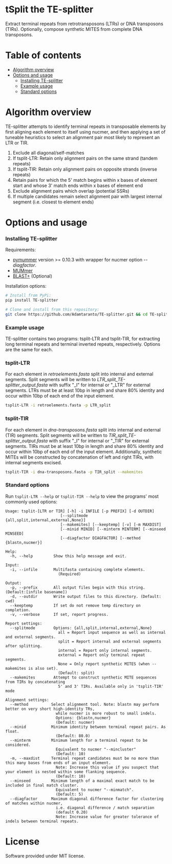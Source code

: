 # tSplit the TE-splitter

Extract terminal repeats from retrotransposons (LTRs) or DNA transposons (TIRs). 
Optionally, compose synthetic MITES from complete DNA transposons.  

# Table of contents

* [Algorithm overview](#algorithm-overview)
* [Options and usage](#options-and-usage)
    * [Installing TE-splitter](#installing-te-splitter)
    * [Example usage](#example-usage)
    * [Standard options](#standard-options)

# Algorithm overview

TE-splitter attempts to identify terminal repeats in transposable elements by 
first aligning each element to itself using nucmer, and then applying a set of 
tuneable heuristics to select an alignment pair most likely to represent an LTR or TIR.  

  1. Exclude all diagonal/self-matches 
  2. If tsplit-LTR: Retain only alignment pairs on the same strand (tandem repeats)
  3. If tsplit-TIR: Retain only alignment pairs on opposite strands (inverse repeats)
  4. Retain pairs for which the 5' match begins within x bases of element start
     and whose 3' match ends within x bases of element end
  5. Exclude alignment pairs which overlap (potential SSRs)
  6. If multiple candidates remain select alignment pair with largest internal segment 
  (i.e. closest to element ends)

# Options and usage  

### Installing TE-splitter

Requirements: 
  * [pymummer](https://pypi.python.org/pypi/pymummer) version >= 0.10.3 with wrapper for nucmer option *--diagfactor*.
  * [MUMmer](http://mummer.sourceforge.net/)
  * [BLAST+](ftp://ftp.ncbi.nlm.nih.gov/blast/executables/blast+/LATEST/) (Optional)

Installation options:

```bash
# Install from PyPi:
pip install TE-splitter

# Clone and install from this repository:
git clone https://github.com/Adamtaranto/TE-splitter.git && cd TE-splitter && pip install -e .
```

### Example usage  

TE-splitter contains two programs: tsplit-LTR and tsplit-TIR, for extracting long terminal 
repeats and terminal inverted repeats, respectively. Options are the same
for each.  

### tsplit-LTR 

For each element in *retroelements.fasta* split into internal and external segments. 
Split segments will be written to *LTR_split_TE-splitter_output.fasta* with suffix "_I" 
for internal or "_LTR" for external segments. LTRs must be at least 10bp in length and 
share 80% identity and occur within 10bp of each end of the input element.

```bash
tsplit-LTR -i retroelements.fasta -p LTR_split
```

### tsplit-TIR

For each element in *dna-transposons.fasta* split into internal and external (TIR) segments. 
Split segments will be written to *TIR_split_TE-splitter_output.fasta* with suffix "_I" for 
internal or "_TIR" for external segments. TIRs must be at least 10bp in length and share 80% 
identity and occur within 10bp of each end of the input element. Additionally, synthetic 
MITEs will be constructed by concatenation of left and right TIRs, with internal segments 
excised.

```bash
tsplit-TIR -i dna-transposons.fasta -p TIR_split --makemites
```

### Standard options

Run `tsplit-LTR --help` or `tsplit-TIR --help` to view the programs' most commonly used 
options:

```
Usage: tsplit-[LTR or TIR] [-h] -i INFILE [-p PREFIX] [-d OUTDIR]
                        [--splitmode {all,split,internal,external,None}]
                        [--makemites] [--keeptemp] [-v] [-m MAXDIST]
                        [--minid MINID] [--minterm MINTERM] [--minseed MINSEED]
                        [--diagfactor DIAGFACTOR] [--method {blastn,nucmer}]

Help:
  -h, --help         Show this help message and exit.

Input:
  -i, --infile       Multifasta containing complete elements. 
                       (Required)  

Output:
  -p, --prefix       All output files begin with this string.  (Default:[infile basename])  
  -d, --outdir       Write output files to this directory. (Default: cwd)  
  --keeptemp         If set do not remove temp directory on completion.
  -v, --verbose      If set, report progress.

Report settings:
  --splitmode        Options: {all,split,internal,external,None} 
                       all = Report input sequence as well as internal and external segments.  
                       split = Report internal and external segments after splitting.  
                       internal = Report only internal segments.  
                       external = Report only terminal repeat segments.  
                       None = Only report synthetic MITES (when --makemites is also set).  
                       (Default: split)  
  --makemites        Attempt to construct synthetic MITE sequences from TIRs by concatenating 
                       5' and 3' TIRs. Available only in 'tsplit-TIR' mode 

Alignment settings:
  --method          Select alignment tool. Note: blastn may perform better on very short high-identity TRs,
                      while nucmer is more robust to small indels.
                      Options: {blastn,nucmer} 
                      (Default: nucmer)
  --minid           Minimum identity between terminal repeat pairs. As float. 
                      (Default: 80.0)  
  --minterm         Minimum length for a terminal repeat to be considered.  
                      Equivalent to nucmer "--mincluster" 
                      (Default: 10)  
  -m, --maxdist     Terminal repeat candidates must be no more than this many bases from ends of an input element. 
                      Note: Increase this value if you suspect that your element is nested within some flanking sequence. 
                      (Default: 10)
  --minseed         Minimum length of a maximal exact match to be included in final match cluster. 
                      Equivalent to nucmer "--minmatch". 
                      (Default: 5)
  --diagfactor      Maximum diagonal difference factor for clustering of matches within nucmer, 
                      i.e. diagonal difference / match separation 
                      (default 0.20) 
                      Note: Increase value for greater tolerance of indels between terminal repeats.
```

# License

Software provided under MIT license.


